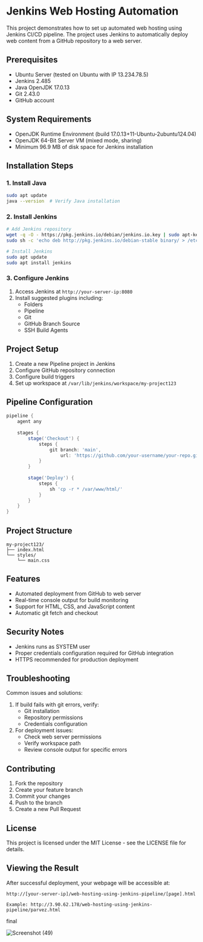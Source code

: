 # Jenkins Web Hosting Automation

This project demonstrates how to set up automated web hosting using Jenkins CI/CD pipeline. The project uses Jenkins to automatically deploy web content from a GitHub repository to a web server.

## Prerequisites

- Ubuntu Server (tested on Ubuntu with IP 13.234.78.5)
- Jenkins 2.485
- Java OpenJDK 17.0.13
- Git 2.43.0
- GitHub account

## System Requirements

- OpenJDK Runtime Environment (build 17.0.13+11-Ubuntu-2ubuntu124.04)
- OpenJDK 64-Bit Server VM (mixed mode, sharing)
- Minimum 96.9 MB of disk space for Jenkins installation

## Installation Steps

### 1. Install Java

```bash
sudo apt update
java --version  # Verify Java installation
```

### 2. Install Jenkins

```bash
# Add Jenkins repository
wget -q -O - https://pkg.jenkins.io/debian/jenkins.io.key | sudo apt-key add -
sudo sh -c 'echo deb http://pkg.jenkins.io/debian-stable binary/ > /etc/sources.list.d/jenkins.list'

# Install Jenkins
sudo apt update
sudo apt install jenkins
```

### 3. Configure Jenkins

1. Access Jenkins at `http://your-server-ip:8080`
2. Install suggested plugins including:
   - Folders
   - Pipeline
   - Git
   - GitHub Branch Source
   - SSH Build Agents

## Project Setup

1. Create a new Pipeline project in Jenkins
2. Configure GitHub repository connection
3. Configure build triggers
4. Set up workspace at `/var/lib/jenkins/workspace/my-project123`

## Pipeline Configuration

```groovy
pipeline {
    agent any
    
    stages {
        stage('Checkout') {
            steps {
                git branch: 'main',
                    url: 'https://github.com/your-username/your-repo.git'
            }
        }
        
        stage('Deploy') {
            steps {
                sh 'cp -r * /var/www/html/'
            }
        }
    }
}
```

## Project Structure

```
my-project123/
├── index.html
└── styles/
    └── main.css
```

## Features

- Automated deployment from GitHub to web server
- Real-time console output for build monitoring
- Support for HTML, CSS, and JavaScript content
- Automatic git fetch and checkout

## Security Notes

- Jenkins runs as SYSTEM user
- Proper credentials configuration required for GitHub integration
- HTTPS recommended for production deployment

## Troubleshooting

Common issues and solutions:
1. If build fails with git errors, verify:
   - Git installation
   - Repository permissions
   - Credentials configuration
2. For deployment issues:
   - Check web server permissions
   - Verify workspace path
   - Review console output for specific errors

## Contributing

1. Fork the repository
2. Create your feature branch
3. Commit your changes
4. Push to the branch
5. Create a new Pull Request

## License

This project is licensed under the MIT License - see the LICENSE file for details.

## Viewing the Result

After successful deployment, your webpage will be accessible at:


```http://[your-server-ip]/web-hosting-using-jenkins-pipeline/[page].html```

```Example: http://3.90.62.178/web-hosting-using-jenkins-pipeline/parvez.html```

final 

![Screenshot (49)](https://github.com/user-attachments/assets/f9678e9c-045a-47a3-ac49-b368e0c3b4d7)



